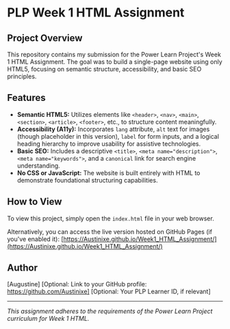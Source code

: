 # PLP Week 1 HTML Assignment

## Project Overview
This repository contains my submission for the Power Learn Project's Week 1 HTML Assignment. The goal was to build a single-page website using only HTML5, focusing on semantic structure, accessibility, and basic SEO principles.

## Features
* **Semantic HTML5:** Utilizes elements like `<header>`, `<nav>`, `<main>`, `<section>`, `<article>`, `<footer>`, etc., to structure content meaningfully.
* **Accessibility (A11y):** Incorporates `lang` attribute, `alt` text for images (though placeholder in this version), `label` for form inputs, and a logical heading hierarchy to improve usability for assistive technologies.
* **Basic SEO:** Includes a descriptive `<title>`, `<meta name="description">`, `<meta name="keywords">`, and a `canonical` link for search engine understanding.
* **No CSS or JavaScript:** The website is built entirely with HTML to demonstrate foundational structuring capabilities.

## How to View
To view this project, simply open the `index.html` file in your web browser.

Alternatively, you can access the live version hosted on GitHub Pages (if you've enabled it):
[https://Austinixe.github.io/Week1_HTML_Assignment/](https://Austinixe.github.io/Week1_HTML_Assignment/)

## Author
[Augustine]
[Optional: Link to your GitHub profile: https://github.com/Austinixe]
[Optional: Your PLP Learner ID, if relevant]

---

*This assignment adheres to the requirements of the Power Learn Project curriculum for Week 1 HTML.*